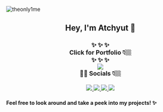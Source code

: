 <p align="left"> <img src="https://komarev.com/ghpvc/?username=theonly1me&label=Views&color=blue&style=plastic" alt="theonly1me" /> </p>

<div align='center'>
  <h2> Hey, I'm Atchyut 👋 </h2>
</div>

<h3 align="center">
  ✨  ✨  ✨
  <br/>
  Click for Portfolio 👇🏼
  <br/>
  ✨  ✨  ✨
  <br/>
  <a href="https://atchyut.dev" target="_blank"><img src="https://img.icons8.com/bubbles/200/000000/domain.png"/></a>
  <br/>
  🧛🏼  Socials 👇🏼
  <br/>
  <br/>
  <a href="https://www.linkedin.com/in/atchyutpulavarthi/" target="_blank">
  <img src="https://img.icons8.com/cute-clipart/64/000000/linkedin.png"/>
  </a>
  <a href="mailto:pulavarthi.preetham@gmail.com" target="_blank"> 
  <img src="https://img.icons8.com/cute-clipart/64/000000/gmail.png"/>
  </a>
  <a href="https://www.instagram.com/pulavarthi.preetham/" target="_blank">
  <img src="https://img.icons8.com/cute-clipart/64/000000/instagram-new.png"/>
  </a>
  <a href="https://twitter.com/AtchyutPreetham/" target="_blank">
  <img src="https://img.icons8.com/cute-clipart/64/000000/twitter.png"/>
  </a>
</h3>


#### Feel free to look around and take a peek into my projects! ✨
